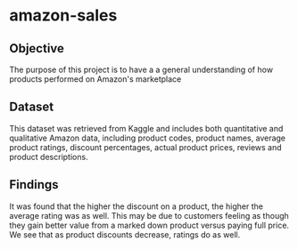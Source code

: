 # amazon-sales

## Objective

The purpose of this project is to have a a general understanding of how products performed on Amazon's marketplace

## Dataset

This dataset was retrieved from Kaggle and includes both quantitative and qualitative Amazon data, including product codes, product names, 
average product ratings, discount percentages, actual product prices, reviews and product descriptions.

## Findings 

It was found that the higher the discount on a product, the higher the average rating was as well. This may be due to customers feeling as though 
they gain better value from a marked down product versus paying full price. We see that as product discounts decrease, ratings do as well. 
